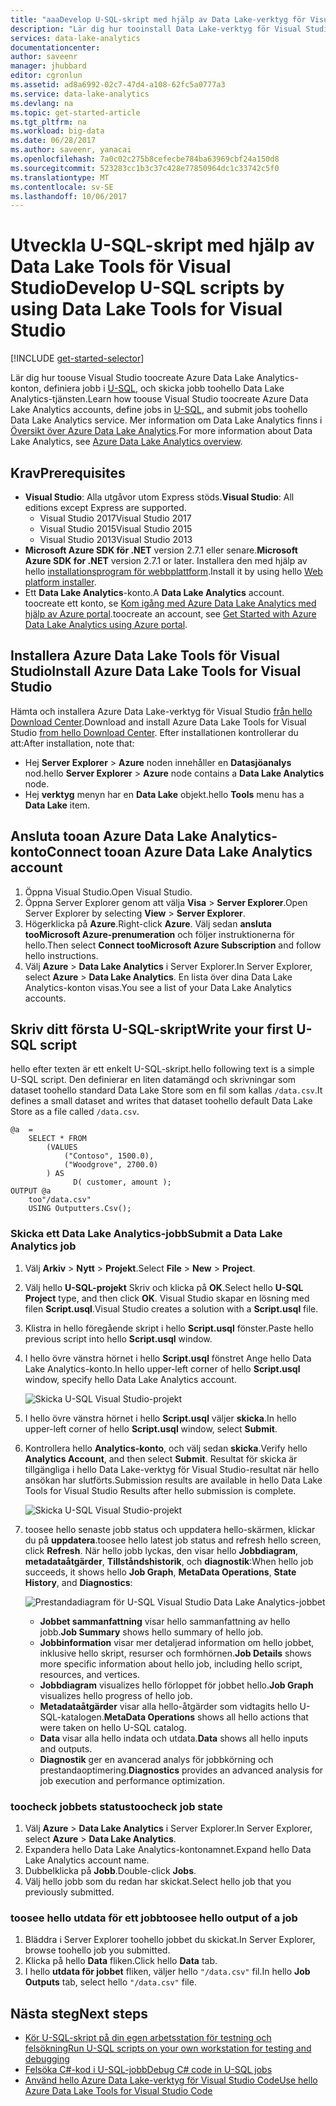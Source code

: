 ```yaml
---
title: "aaaDevelop U-SQL-skript med hjälp av Data Lake-verktyg för Visual Studio | Microsoft Docs"
description: "Lär dig hur tooinstall Data Lake-verktyg för Visual Studio och hur toodevelop och testa U-SQL-skript."
services: data-lake-analytics
documentationcenter: 
author: saveenr
manager: jhubbard
editor: cgronlun
ms.assetid: ad8a6992-02c7-47d4-a108-62fc5a0777a3
ms.service: data-lake-analytics
ms.devlang: na
ms.topic: get-started-article
ms.tgt_pltfrm: na
ms.workload: big-data
ms.date: 06/28/2017
ms.author: saveenr, yanacai
ms.openlocfilehash: 7a0c02c275b8cefecbe784ba63969cbf24a150d8
ms.sourcegitcommit: 523283cc1b3c37c428e77850964dc1c33742c5f0
ms.translationtype: MT
ms.contentlocale: sv-SE
ms.lasthandoff: 10/06/2017
---
```

# <a name="develop-u-sql-scripts-by-using-data-lake-tools-for-visual-studio"></a><span data-ttu-id="68837-103">Utveckla U-SQL-skript med hjälp av Data Lake Tools för Visual Studio</span><span class="sxs-lookup"><span data-stu-id="68837-103">Develop U-SQL scripts by using Data Lake Tools for Visual Studio</span></span>
[!INCLUDE [get-started-selector](../../includes/data-lake-analytics-selector-get-started.md)]


<span data-ttu-id="68837-104">Lär dig hur toouse Visual Studio toocreate Azure Data Lake Analytics-konton, definiera jobb i [U-SQL](data-lake-analytics-u-sql-get-started.md), och skicka jobb toohello Data Lake Analytics-tjänsten.</span><span class="sxs-lookup"><span data-stu-id="68837-104">Learn how toouse Visual Studio toocreate Azure Data Lake Analytics accounts, define jobs in [U-SQL](data-lake-analytics-u-sql-get-started.md), and submit jobs toohello Data Lake Analytics service.</span></span> <span data-ttu-id="68837-105">Mer information om Data Lake Analytics finns i [Översikt över Azure Data Lake Analytics](data-lake-analytics-overview.md).</span><span class="sxs-lookup"><span data-stu-id="68837-105">For more information about Data Lake Analytics, see [Azure Data Lake Analytics overview](data-lake-analytics-overview.md).</span></span>


## <a name="prerequisites"></a><span data-ttu-id="68837-106">Krav</span><span class="sxs-lookup"><span data-stu-id="68837-106">Prerequisites</span></span>

* <span data-ttu-id="68837-107">**Visual Studio**: Alla utgåvor utom Express stöds.</span><span class="sxs-lookup"><span data-stu-id="68837-107">**Visual Studio**: All editions except Express are supported.</span></span>
    * <span data-ttu-id="68837-108">Visual Studio 2017</span><span class="sxs-lookup"><span data-stu-id="68837-108">Visual Studio 2017</span></span>
    * <span data-ttu-id="68837-109">Visual Studio 2015</span><span class="sxs-lookup"><span data-stu-id="68837-109">Visual Studio 2015</span></span>
    * <span data-ttu-id="68837-110">Visual Studio 2013</span><span class="sxs-lookup"><span data-stu-id="68837-110">Visual Studio 2013</span></span>
* <span data-ttu-id="68837-111">**Microsoft Azure SDK för .NET** version 2.7.1 eller senare.</span><span class="sxs-lookup"><span data-stu-id="68837-111">**Microsoft Azure SDK for .NET** version 2.7.1 or later.</span></span>  <span data-ttu-id="68837-112">Installera den med hjälp av hello [installationsprogram för webbplattform](http://www.microsoft.com/web/downloads/platform.aspx).</span><span class="sxs-lookup"><span data-stu-id="68837-112">Install it by using hello [Web platform installer](http://www.microsoft.com/web/downloads/platform.aspx).</span></span>
* <span data-ttu-id="68837-113">Ett **Data Lake Analytics**-konto.</span><span class="sxs-lookup"><span data-stu-id="68837-113">A **Data Lake Analytics** account.</span></span> <span data-ttu-id="68837-114">toocreate ett konto, se [Kom igång med Azure Data Lake Analytics med hjälp av Azure portal](data-lake-analytics-get-started-portal.md).</span><span class="sxs-lookup"><span data-stu-id="68837-114">toocreate an account, see [Get Started with Azure Data Lake Analytics using Azure portal](data-lake-analytics-get-started-portal.md).</span></span>

## <a name="install-azure-data-lake-tools-for-visual-studio"></a><span data-ttu-id="68837-115">Installera Azure Data Lake Tools för Visual Studio</span><span class="sxs-lookup"><span data-stu-id="68837-115">Install Azure Data Lake Tools for Visual Studio</span></span> 

<span data-ttu-id="68837-116">Hämta och installera Azure Data Lake-verktyg för Visual Studio [från hello Download Center](http://aka.ms/adltoolsvs).</span><span class="sxs-lookup"><span data-stu-id="68837-116">Download and install Azure Data Lake Tools for Visual Studio [from hello Download Center](http://aka.ms/adltoolsvs).</span></span> <span data-ttu-id="68837-117">Efter installationen kontrollerar du att:</span><span class="sxs-lookup"><span data-stu-id="68837-117">After installation, note that:</span></span>
* <span data-ttu-id="68837-118">Hej **Server Explorer** > **Azure** noden innehåller en **Datasjöanalys** nod.</span><span class="sxs-lookup"><span data-stu-id="68837-118">hello **Server Explorer** > **Azure** node contains a **Data Lake Analytics** node.</span></span> 
* <span data-ttu-id="68837-119">Hej **verktyg** menyn har en **Data Lake** objekt.</span><span class="sxs-lookup"><span data-stu-id="68837-119">hello **Tools** menu has a **Data Lake** item.</span></span>

## <a name="connect-tooan-azure-data-lake-analytics-account"></a><span data-ttu-id="68837-120">Ansluta tooan Azure Data Lake Analytics-konto</span><span class="sxs-lookup"><span data-stu-id="68837-120">Connect tooan Azure Data Lake Analytics account</span></span>

1. <span data-ttu-id="68837-121">Öppna Visual Studio.</span><span class="sxs-lookup"><span data-stu-id="68837-121">Open Visual Studio.</span></span>
2. <span data-ttu-id="68837-122">Öppna Server Explorer genom att välja **Visa** > **Server Explorer**.</span><span class="sxs-lookup"><span data-stu-id="68837-122">Open Server Explorer by selecting **View** > **Server Explorer**.</span></span>
3. <span data-ttu-id="68837-123">Högerklicka på **Azure**.</span><span class="sxs-lookup"><span data-stu-id="68837-123">Right-click **Azure**.</span></span> <span data-ttu-id="68837-124">Välj sedan **ansluta tooMicrosoft Azure-prenumeration** och följer instruktionerna för hello.</span><span class="sxs-lookup"><span data-stu-id="68837-124">Then select **Connect tooMicrosoft Azure Subscription** and follow hello instructions.</span></span>
4. <span data-ttu-id="68837-125">Välj **Azure** > **Data Lake Analytics** i Server Explorer.</span><span class="sxs-lookup"><span data-stu-id="68837-125">In Server Explorer, select **Azure** > **Data Lake Analytics**.</span></span> <span data-ttu-id="68837-126">En lista över dina Data Lake Analytics-konton visas.</span><span class="sxs-lookup"><span data-stu-id="68837-126">You see a list of your Data Lake Analytics accounts.</span></span>


## <a name="write-your-first-u-sql-script"></a><span data-ttu-id="68837-127">Skriv ditt första U-SQL-skript</span><span class="sxs-lookup"><span data-stu-id="68837-127">Write your first U-SQL script</span></span>

<span data-ttu-id="68837-128">hello efter texten är ett enkelt U-SQL-skript.</span><span class="sxs-lookup"><span data-stu-id="68837-128">hello following text is a simple U-SQL script.</span></span> <span data-ttu-id="68837-129">Den definierar en liten datamängd och skrivningar som dataset toohello standard Data Lake Store som en fil som kallas `/data.csv`.</span><span class="sxs-lookup"><span data-stu-id="68837-129">It defines a small dataset and writes that dataset toohello default Data Lake Store as a file called `/data.csv`.</span></span>

```
@a  = 
    SELECT * FROM 
        (VALUES
            ("Contoso", 1500.0),
            ("Woodgrove", 2700.0)
        ) AS 
              D( customer, amount );
OUTPUT @a
    too"/data.csv"
    USING Outputters.Csv();
```

### <a name="submit-a-data-lake-analytics-job"></a><span data-ttu-id="68837-130">Skicka ett Data Lake Analytics-jobb</span><span class="sxs-lookup"><span data-stu-id="68837-130">Submit a Data Lake Analytics job</span></span>

1. <span data-ttu-id="68837-131">Välj **Arkiv** > **Nytt** > **Projekt**.</span><span class="sxs-lookup"><span data-stu-id="68837-131">Select **File** > **New** > **Project**.</span></span>

2. <span data-ttu-id="68837-132">Välj hello **U-SQL-projekt** Skriv och klicka på **OK**.</span><span class="sxs-lookup"><span data-stu-id="68837-132">Select hello **U-SQL Project** type, and then click **OK**.</span></span> <span data-ttu-id="68837-133">Visual Studio skapar en lösning med filen **Script.usql**.</span><span class="sxs-lookup"><span data-stu-id="68837-133">Visual Studio creates a solution with a **Script.usql** file.</span></span>

3. <span data-ttu-id="68837-134">Klistra in hello föregående skript i hello **Script.usql** fönster.</span><span class="sxs-lookup"><span data-stu-id="68837-134">Paste hello previous script into hello **Script.usql** window.</span></span>

4. <span data-ttu-id="68837-135">I hello övre vänstra hörnet i hello **Script.usql** fönstret Ange hello Data Lake Analytics-konto.</span><span class="sxs-lookup"><span data-stu-id="68837-135">In hello upper-left corner of hello **Script.usql** window, specify hello Data Lake Analytics account.</span></span>

    ![Skicka U-SQL Visual Studio-projekt](./media/data-lake-analytics-data-lake-tools-get-started/data-lake-analytics-data-lake-tools-submit-job.png)

5. <span data-ttu-id="68837-137">I hello övre vänstra hörnet i hello **Script.usql** väljer **skicka**.</span><span class="sxs-lookup"><span data-stu-id="68837-137">In hello upper-left corner of hello **Script.usql** window, select **Submit**.</span></span>
6. <span data-ttu-id="68837-138">Kontrollera hello **Analytics-konto**, och välj sedan **skicka**.</span><span class="sxs-lookup"><span data-stu-id="68837-138">Verify hello **Analytics Account**, and then select **Submit**.</span></span> <span data-ttu-id="68837-139">Resultat för skicka är tillgängliga i hello Data Lake-verktyg för Visual Studio-resultat när hello ansökan har slutförts.</span><span class="sxs-lookup"><span data-stu-id="68837-139">Submission results are available in hello Data Lake Tools for Visual Studio Results after hello submission is complete.</span></span>

    ![Skicka U-SQL Visual Studio-projekt](./media/data-lake-analytics-data-lake-tools-get-started/data-lake-analytics-data-lake-tools-submit-job-advanced.png)
7. <span data-ttu-id="68837-141">toosee hello senaste jobb status och uppdatera hello-skärmen, klickar du på **uppdatera**.</span><span class="sxs-lookup"><span data-stu-id="68837-141">toosee hello latest job status and refresh hello screen, click **Refresh**.</span></span> <span data-ttu-id="68837-142">När hello jobb lyckas, den visar hello **Jobbdiagram**, **metadataåtgärder**, **Tillståndshistorik**, och **diagnostik**:</span><span class="sxs-lookup"><span data-stu-id="68837-142">When hello job succeeds, it shows hello **Job Graph**, **MetaData Operations**, **State History**, and **Diagnostics**:</span></span>

    ![Prestandadiagram för U-SQL Visual Studio Data Lake Analytics-jobbet](./media/data-lake-analytics-data-lake-tools-get-started/data-lake-analytics-data-lake-tools-performance-graph.png)

   * <span data-ttu-id="68837-144">**Jobbet sammanfattning** visar hello sammanfattning av hello jobb.</span><span class="sxs-lookup"><span data-stu-id="68837-144">**Job Summary** shows hello summary of hello job.</span></span>   
   * <span data-ttu-id="68837-145">**Jobbinformation** visar mer detaljerad information om hello jobbet, inklusive hello skript, resurser och formhörnen.</span><span class="sxs-lookup"><span data-stu-id="68837-145">**Job Details** shows more specific information about hello job, including hello script, resources, and vertices.</span></span>
   * <span data-ttu-id="68837-146">**Jobbdiagram** visualizes hello förloppet för jobbet hello.</span><span class="sxs-lookup"><span data-stu-id="68837-146">**Job Graph** visualizes hello progress of hello job.</span></span>
   * <span data-ttu-id="68837-147">**Metadataåtgärder** visar alla hello-åtgärder som vidtagits hello U-SQL-katalogen.</span><span class="sxs-lookup"><span data-stu-id="68837-147">**MetaData Operations** shows all hello actions that were taken on hello U-SQL catalog.</span></span>
   * <span data-ttu-id="68837-148">**Data** visar alla hello indata och utdata.</span><span class="sxs-lookup"><span data-stu-id="68837-148">**Data** shows all hello inputs and outputs.</span></span>
   * <span data-ttu-id="68837-149">**Diagnostik** ger en avancerad analys för jobbkörning och prestandaoptimering.</span><span class="sxs-lookup"><span data-stu-id="68837-149">**Diagnostics** provides an advanced analysis for job execution and performance optimization.</span></span>

### <a name="toocheck-job-state"></a><span data-ttu-id="68837-150">toocheck jobbets status</span><span class="sxs-lookup"><span data-stu-id="68837-150">toocheck job state</span></span>

1. <span data-ttu-id="68837-151">Välj **Azure** > **Data Lake Analytics** i Server Explorer.</span><span class="sxs-lookup"><span data-stu-id="68837-151">In Server Explorer, select **Azure** > **Data Lake Analytics**.</span></span> 
2. <span data-ttu-id="68837-152">Expandera hello Data Lake Analytics-kontonamnet.</span><span class="sxs-lookup"><span data-stu-id="68837-152">Expand hello Data Lake Analytics account name.</span></span>
3. <span data-ttu-id="68837-153">Dubbelklicka på **Jobb**.</span><span class="sxs-lookup"><span data-stu-id="68837-153">Double-click **Jobs**.</span></span>
4. <span data-ttu-id="68837-154">Välj hello jobb som du redan har skickat.</span><span class="sxs-lookup"><span data-stu-id="68837-154">Select hello job that you previously submitted.</span></span>

### <a name="toosee-hello-output-of-a-job"></a><span data-ttu-id="68837-155">toosee hello utdata för ett jobb</span><span class="sxs-lookup"><span data-stu-id="68837-155">toosee hello output of a job</span></span>

1. <span data-ttu-id="68837-156">Bläddra i Server Explorer toohello jobbet du skickat.</span><span class="sxs-lookup"><span data-stu-id="68837-156">In Server Explorer, browse toohello job you submitted.</span></span>
2. <span data-ttu-id="68837-157">Klicka på hello **Data** fliken.</span><span class="sxs-lookup"><span data-stu-id="68837-157">Click hello **Data** tab.</span></span>
3. <span data-ttu-id="68837-158">I hello **utdata för jobbet** fliken, väljer hello `"/data.csv"` fil.</span><span class="sxs-lookup"><span data-stu-id="68837-158">In hello **Job Outputs** tab, select hello `"/data.csv"` file.</span></span>

## <a name="next-steps"></a><span data-ttu-id="68837-159">Nästa steg</span><span class="sxs-lookup"><span data-stu-id="68837-159">Next steps</span></span>

* [<span data-ttu-id="68837-160">Kör U-SQL-skript på din egen arbetsstation för testning och felsökning</span><span class="sxs-lookup"><span data-stu-id="68837-160">Run U-SQL scripts on your own workstation for testing and debugging</span></span>](data-lake-analytics-data-lake-tools-local-run.md)
* [<span data-ttu-id="68837-161">Felsöka C#-kod i U-SQL-jobb</span><span class="sxs-lookup"><span data-stu-id="68837-161">Debug C# code in U-SQL jobs</span></span>](data-lake-analytics-debug-u-sql-jobs.md)
* [<span data-ttu-id="68837-162">Använd hello Azure Data Lake-verktyg för Visual Studio Code</span><span class="sxs-lookup"><span data-stu-id="68837-162">Use hello Azure Data Lake Tools for Visual Studio Code</span></span>](data-lake-analytics-data-lake-tools-for-vscode.md)
